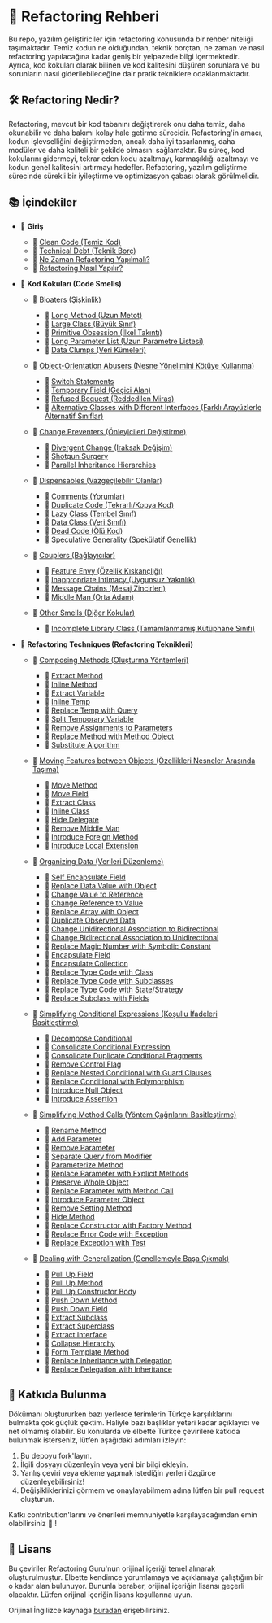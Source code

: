 ﻿# 📝 Refactoring Rehberi

Bu repo, yazılım geliştiriciler için refactoring konusunda bir rehber niteliği taşımaktadır. Temiz kodun ne olduğundan, teknik borçtan, ne zaman ve nasıl refactoring yapılacağına kadar geniş bir yelpazede bilgi içermektedir. Ayrıca, kod kokuları olarak bilinen ve kod kalitesini düşüren sorunlara ve bu sorunların nasıl giderilebileceğine dair pratik tekniklere odaklanmaktadır.

## 🛠️ Refactoring Nedir?

Refactoring, mevcut bir kod tabanını değiştirerek onu daha temiz, daha okunabilir ve daha bakımı kolay hale getirme sürecidir. Refactoring'in amacı, kodun işlevselliğini değiştirmeden, ancak daha iyi tasarlanmış, daha modüler ve daha kaliteli bir şekilde olmasını sağlamaktır. Bu süreç, kod kokularını gidermeyi, tekrar eden kodu azaltmayı, karmaşıklığı azaltmayı ve kodun genel kalitesini artırmayı hedefler. Refactoring, yazılım geliştirme sürecinde sürekli bir iyileştirme ve optimizasyon çabası olarak görülmelidir.

## 📚 İçindekiler

- 📒 **Giriş**
	-  📖 [Clean Code (Temiz Kod)](https://github.com/fatihes1/refactoring-turkce-kaynak/blob/main/introduction.md#temiz-kod-clean-code) 
	- 📖 [Technical Debt (Teknik Borç)](https://github.com/fatihes1/refactoring-turkce-kaynak/blob/main/introduction.md#teknik-bor%C3%A7-technical-debt) 
	- 📖 [Ne Zaman Refactoring Yapılmalı?](https://github.com/fatihes1/refactoring-turkce-kaynak/blob/main/introduction.md#ne-zaman-refactoring-yap%C4%B1lmal%C4%B1) 
	- 📖 [Refactoring Nasıl Yapılır?](https://github.com/fatihes1/refactoring-turkce-kaynak/blob/main/intro📌duction.md#refactoring-nas%C4%B1l-yap%C4%B1l%C4%B1r) 

- 📒 **Kod Kokuları (Code Smells)**
	- 📖 [Bloaters (Şişkinlik)](https://github.com/fatihes1/refactoring-turkce-kaynak/blob/main/code-smells/bloaters.md#bloaters-%C5%9Fi%C5%9Fkinlik) 
		- 📌 [Long Method (Uzun Metot)](https://github.com/fatihes1/refactoring-turkce-kaynak/blob/main/code-smells/bloaters.md#1%EF%B8%8F%E2%83%A3-uzun-metot-long-method) 
		- 📌 [Large Class (Büyük Sınıf)](https://github.com/fatihes1/refactoring-turkce-kaynak/blob/main/code-smells/bloaters.md#2%EF%B8%8F%E2%83%A3-large-class-b%C3%BCy%C3%BCk-s%C4%B1n%C4%B1f) 
		- 📌 [Primitive Obsession (İlkel Takıntı)](https://github.com/fatihes1/refactoring-turkce-kaynak/blob/main/code-smells/bloaters.md#3%EF%B8%8F%E2%83%A3-primitive-obsession-i%CC%87lkel-tak%C4%B1nt%C4%B1) 
		- 📌 [Long Parameter List (Uzun Parametre Listesi)](https://github.com/fatihes1/refactoring-turkce-kaynak/blob/main/code-smells/bloaters.md#4%EF%B8%8F%E2%83%A3-long-parameter-list-uzun-parametre-listesi) 
		- 📌 [Data Clumps (Veri Kümeleri)](https://github.com/fatihes1/refactoring-turkce-kaynak/blob/main/code-smells/bloaters.md#5%EF%B8%8F%E2%83%A3-data-clumps-veri-k%C3%BCmeleri)

	- 📖 [Object-Orientation Abusers (Nesne Yönelimini Kötüye Kullanma)](https://github.com/fatihes1/refactoring-turkce-kaynak/blob/main/code-smells/object-orientation-abusers.md#object-orientation-abusers-nesne-y%C3%B6nelimini-k%C3%B6t%C3%BCye-kullanma) 
		- 📌 [Switch Statements](https://github.com/fatihes1/refactoring-turkce-kaynak/blob/main/code-smells/object-orientation-abusers.md#1%EF%B8%8F%E2%83%A3-switch-statements) 
		- 📌 [Temporary Field (Geçici Alan)](https://github.com/fatihes1/refactoring-turkce-kaynak/blob/main/code-smells/object-orientation-abusers.md#2%EF%B8%8F%E2%83%A3-temporary-field-ge%C3%A7ici-alan) 
		- 📌 [Refused Bequest (Reddedilen Miras)](https://github.com/fatihes1/refactoring-turkce-kaynak/blob/main/code-smells/object-orientation-abusers.md#3%EF%B8%8F%E2%83%A3-refused-bequest-reddedilen-miras) 
		- 📌 [Alternative Classes with Different Interfaces (Farklı Arayüzlerle Alternatif Sınıflar)](https://github.com/fatihes1/refactoring-turkce-kaynak/blob/main/code-smells/object-orientation-abusers.md#4%EF%B8%8F%E2%83%A3-alternative-classes-with-different-interfaces-farkl%C4%B1-aray%C3%BCzlerle-alternatif-s%C4%B1n%C4%B1flar)

	- 📖 [Change Preventers (Önleyicileri Değiştirme)](https://github.com/fatihes1/refactoring-turkce-kaynak/blob/main/code-smells/change-preventers.md#change-preventers-%C3%B6nleyicileri-de%C4%9Fi%C5%9Ftirme) 
		- 📌 [Divergent Change (Iraksak Değişim)](https://github.com/fatihes1/refactoring-turkce-kaynak/blob/main/code-smells/change-preventers.md#1%EF%B8%8F%E2%83%A3-iraksak-de%C4%9Fi%C5%9Fim-divergent-change) 
		- 📌 [Shotgun Surgery](https://github.com/fatihes1/refactoring-turkce-kaynak/blob/main/code-smells/change-preventers.md#2%EF%B8%8F%E2%83%A3-shotgun-surgery) 
		- 📌 [Parallel Inheritance Hierarchies](https://github.com/fatihes1/refactoring-turkce-kaynak/blob/main/code-smells/change-preventers.md#3%EF%B8%8F%E2%83%A3-parallel-inheritance-hierarchies) 

	- 📖 [Dispensables (Vazgeçilebilir Olanlar)](https://github.com/fatihes1/refactoring-turkce-kaynak/blob/main/code-smells/dispensables.md#vazge%C3%A7ilebilir-dispensables) 
		- 📌 [Comments (Yorumlar)](https://github.com/fatihes1/refactoring-turkce-kaynak/blob/main/code-smells/dispensables.md#1%EF%B8%8F%E2%83%A3-yorumlar-comments) 
		- 📌 [Duplicate Code (Tekrarlı/Kopya Kod)](https://github.com/fatihes1/refactoring-turkce-kaynak/blob/main/code-smells/dispensables.md#2%EF%B8%8F%E2%83%A3-tekrarl%C4%B1kopya-kod-duplicate-code) 
		- 📌 [Lazy Class (Tembel Sınıf)](https://github.com/fatihes1/refactoring-turkce-kaynak/blob/main/code-smells/dispensables.md#3%EF%B8%8F%E2%83%A3-tembel-s%C4%B1n%C4%B1f-lazy-class) 
		- 📌 [Data Class (Veri Sınıfı)](https://github.com/fatihes1/refactoring-turkce-kaynak/blob/main/code-smells/dispensables.md#4%EF%B8%8F%E2%83%A3-veri-s%C4%B1n%C4%B1f%C4%B1-data-class) 
		- 📌 [Dead Code (Ölü Kod)](https://github.com/fatihes1/refactoring-turkce-kaynak/blob/main/code-smells/dispensables.md#5%EF%B8%8F%E2%83%A3-%C3%B6l%C3%BC-kod-dead-code) 
		- 📌 [Speculative Generality (Spekülatif Genellik)](https://github.com/fatihes1/refactoring-turkce-kaynak/blob/main/code-smells/dispensables.md#6%EF%B8%8F%E2%83%A3-spek%C3%BClatif-genellik-speculative-generality)

	- 📖 [Couplers (Bağlayıcılar)](https://github.com/fatihes1/refactoring-turkce-kaynak/blob/main/code-smells/couplers.md#ba%C4%9Flay%C4%B1c%C4%B1lar-couplers) 
		- 📌 [Feature Envy (Özellik Kıskançlığı)](https://github.com/fatihes1/refactoring-turkce-kaynak/blob/main/code-smells/couplers.md#1%EF%B8%8F%E2%83%A3-%C3%B6zellik-k%C4%B1skan%C3%A7l%C4%B1%C4%9F%C4%B1-feature-envy) 
		- 📌 [Inappropriate Intimacy (Uygunsuz Yakınlık)](https://github.com/fatihes1/refactoring-turkce-kaynak/blob/main/code-smells/couplers.md#2%EF%B8%8F%E2%83%A3-uygunsuz-yak%C4%B1nl%C4%B1k-inappropriate-intimacy) 
		- 📌 [Message Chains (Mesaj Zincirleri)](https://github.com/fatihes1/refactoring-turkce-kaynak/blob/main/code-smells/couplers.md#3%EF%B8%8F%E2%83%A3-mesaj-zincirleri-message-chains) 
		- 📌 [Middle Man (Orta Adam)](https://github.com/fatihes1/refactoring-turkce-kaynak/blob/main/code-smells/couplers.md#4%EF%B8%8F%E2%83%A3-orta-adan-middle-man)

	- 📖 [Other Smells (Diğer Kokular)](https://github.com/fatihes1/refactoring-turkce-kaynak/blob/main/code-smells/other-smells.md#di%C4%9Fer-kokular-other-smells)
		- 📌 [Incomplete Library Class (Tamamlanmamış Kütüphane Sınıfı)](https://github.com/fatihes1/refactoring-turkce-kaynak/blob/main/code-smells/other-smells.md#1%EF%B8%8F%E2%83%A3-tamamlanmam%C4%B1%C5%9F-k%C3%BCt%C3%BCphane-s%C4%B1n%C4%B1f%C4%B1-incomplete-library-class)

- 📒 **Refactoring Techniques (Refactoring Teknikleri)**

	- 📖 [Composing Methods (Oluşturma Yöntemleri)](https://github.com/fatihes1/refactoring-turkce-kaynak/blob/main/refactoring-techniques/composing-methods.md#olu%C5%9Fturma-y%C3%B6ntemleri-composing-methods) 
		- 📌 [Extract Method](https://github.com/fatihes1/refactoring-turkce-kaynak/blob/main/refactoring-techniques/composing-methods.md#extract-method) 
		- 📌 [Inline Method](https://github.com/fatihes1/refactoring-turkce-kaynak/blob/main/refactoring-techniques/composing-methods.md#inline-method) 
		- 📌 [Extract Variable](https://github.com/fatihes1/refactoring-turkce-kaynak/blob/main/refactoring-techniques/composing-methods.md#extract-variable) 
		- 📌 [Inline Temp](https://github.com/fatihes1/refactoring-turkce-kaynak/blob/main/refactoring-techniques/composing-methods.md#inline-temp) 
		- 📌 [Replace Temp with Query](https://github.com/fatihes1/refactoring-turkce-kaynak/blob/main/refactoring-techniques/composing-methods.md#replace-temp-with-query) 
		- 📌 [Split Temporary Variable](https://github.com/fatihes1/refactoring-turkce-kaynak/blob/main/refactoring-techniques/composing-methods.md#split-temporary-variable) 
		- 📌 [Remove Assignments to Parameters](https://github.com/fatihes1/refactoring-turkce-kaynak/blob/main/refactoring-techniques/composing-methods.md#remove-assignments-to-parameters) 
		- 📌 [Replace Method with Method Object](https://github.com/fatihes1/refactoring-turkce-kaynak/blob/main/refactoring-techniques/composing-methods.md#replace-method-with-method-object) 
		- 📌 [Substitute Algorithm](https://github.com/fatihes1/refactoring-turkce-kaynak/blob/main/refactoring-techniques/composing-methods.md#substitute-algorithm)

	- 📖 [Moving Features between Objects (Özellikleri Nesneler Arasında Taşıma)](https://github.com/fatihes1/refactoring-turkce-kaynak/blob/main/refactoring-techniques/moving-features-between-objects.md#%C3%B6zellikleri-nesneler-aras%C4%B1nda-ta%C5%9F%C4%B1ma-moving-features-between-objects)
		- 📌 [Move Method](https://github.com/fatihes1/refactoring-turkce-kaynak/blob/main/refactoring-techniques/moving-features-between-objects.md#move-method) 
		- 📌 [Move Field](https://github.com/fatihes1/refactoring-turkce-kaynak/blob/main/refactoring-techniques/moving-features-between-objects.md#move-field) 
		- 📌 [Extract Class](https://github.com/fatihes1/refactoring-turkce-kaynak/blob/main/refactoring-techniques/moving-features-between-objects.md#extract-class) 
		- 📌 [Inline Class](https://github.com/fatihes1/refactoring-turkce-kaynak/blob/main/refactoring-techniques/moving-features-between-objects.md#inline-class) 
		- 📌 [Hide Delegate](https://github.com/fatihes1/refactoring-turkce-kaynak/blob/main/refactoring-techniques/moving-features-between-objects.md#hide-delegate) 
		- 📌 [Remove Middle Man](https://github.com/fatihes1/refactoring-turkce-kaynak/blob/main/refactoring-techniques/moving-features-between-objects.md#remove-middle-man) 
		- 📌 [Introduce Foreign Method](https://github.com/fatihes1/refactoring-turkce-kaynak/blob/main/refactoring-techniques/moving-features-between-objects.md#introduce-foreign-method) 
		- 📌 [Introduce Local Extension](https://github.com/fatihes1/refactoring-turkce-kaynak/blob/main/refactoring-techniques/moving-features-between-objects.md#introduce-local-extension)

	- 📖 [Organizing Data (Verileri Düzenleme)](https://github.com/fatihes1/refactoring-turkce-kaynak/blob/main/refactoring-techniques/organizing-data.md#verileri-d%C3%BCzenleme-organizing-data)
		- 📌 [Self Encapsulate Field](https://github.com/fatihes1/refactoring-turkce-kaynak/blob/main/refactoring-techniques/organizing-data.md#self-encapsulate-field) 
		- 📌 [Replace Data Value with Object](https://github.com/fatihes1/refactoring-turkce-kaynak/blob/main/refactoring-techniques/organizing-data.md#replace-data-value-with-object) 
		- 📌 [Change Value to Reference](https://github.com/fatihes1/refactoring-turkce-kaynak/blob/main/refactoring-techniques/organizing-data.md#change-value-to-reference) 
		- 📌 [Change Reference to Value](https://github.com/fatihes1/refactoring-turkce-kaynak/blob/main/refactoring-techniques/organizing-data.md#change-reference-to-value) 
		- 📌 [Replace Array with Object](https://github.com/fatihes1/refactoring-turkce-kaynak/blob/main/refactoring-techniques/organizing-data.md#replace-array-with-object) 
		- 📌 [Duplicate Observed Data](https://github.com/fatihes1/refactoring-turkce-kaynak/blob/main/refactoring-techniques/organizing-data.md#duplicate-observed-data) 
		- 📌 [Change Unidirectional Association to Bidirectional](https://github.com/fatihes1/refactoring-turkce-kaynak/blob/main/refactoring-techniques/organizing-data.md#change-unidirectional-association-to-bidirectional) 
		- 📌 [Change Bidirectional Association to Unidirectional](https://github.com/fatihes1/refactoring-turkce-kaynak/blob/main/refactoring-techniques/organizing-data.md#change-bidirectional-association-to-unidirectional) 
		- 📌 [Replace Magic Number with Symbolic Constant](https://github.com/fatihes1/refactoring-turkce-kaynak/blob/main/refactoring-techniques/organizing-data.md#replace-magic-number-with-symbolic-constant) 
		- 📌 [Encapsulate Field](https://github.com/fatihes1/refactoring-turkce-kaynak/blob/main/refactoring-techniques/organizing-data.md#encapsulate-field) 
		- 📌 [Encapsulate Collection](https://github.com/fatihes1/refactoring-turkce-kaynak/blob/main/refactoring-techniques/organizing-data.md#encapsulate-collection) 
		- 📌 [Replace Type Code with Class](https://github.com/fatihes1/refactoring-turkce-kaynak/blob/main/refactoring-techniques/organizing-data.md#replace-type-code-with-class) 
		- 📌 [Replace Type Code with Subclasses](https://github.com/fatihes1/refactoring-turkce-kaynak/blob/main/refactoring-techniques/organizing-data.md#replace-type-code-with-subclasses) 
		- 📌 [Replace Type Code with State/Strategy](https://github.com/fatihes1/refactoring-turkce-kaynak/blob/main/refactoring-techniques/organizing-data.md#replace-type-code-with-statestrategy) 
		- 📌 [Replace Subclass with Fields](https://github.com/fatihes1/refactoring-turkce-kaynak/blob/main/refactoring-techniques/organizing-data.md#replace-subclass-with-fields)

	- 📖 [Simplifying Conditional Expressions (Koşullu İfadeleri Basitleştirme)](https://github.com/fatihes1/refactoring-turkce-kaynak/blob/main/refactoring-techniques/simplifying-conditional-expressions.md#ko%C5%9Fullu-i%CC%87fadeleri-basitle%C5%9Ftirme-simplifying-conditional-expressions)
		- 📌 [Decompose Conditional](https://github.com/fatihes1/refactoring-turkce-kaynak/blob/main/refactoring-techniques/simplifying-conditional-expressions.md#decompose-conditional) 
		- 📌 [Consolidate Conditional Expression](https://github.com/fatihes1/refactoring-turkce-kaynak/blob/main/refactoring-techniques/simplifying-conditional-expressions.md#consolidate-conditional-expression) 
		- 📌 [Consolidate Duplicate Conditional Fragments](https://github.com/fatihes1/refactoring-turkce-kaynak/blob/main/refactoring-techniques/simplifying-conditional-expressions.md#consolidate-duplicate-conditional-fragments) 
		- 📌 [Remove Control Flag](https://github.com/fatihes1/refactoring-turkce-kaynak/blob/main/refactoring-techniques/simplifying-conditional-expressions.md#remove-control-flag) 
		- 📌 [Replace Nested Conditional with Guard Clauses](https://github.com/fatihes1/refactoring-turkce-kaynak/blob/main/refactoring-techniques/simplifying-conditional-expressions.md#replace-nested-conditional-with-guard-clauses) 
		- 📌 [Replace Conditional with Polymorphism](https://github.com/fatihes1/refactoring-turkce-kaynak/blob/main/refactoring-techniques/simplifying-conditional-expressions.md#replace-conditional-with-polymorphism) 
		- 📌 [Introduce Null Object](https://github.com/fatihes1/refactoring-turkce-kaynak/blob/main/refactoring-techniques/simplifying-conditional-expressions.md#introduce-null-object) 
		- 📌 [Introduce Assertion](https://github.com/fatihes1/refactoring-turkce-kaynak/blob/main/refactoring-techniques/simplifying-conditional-expressions.md#introduce-assertion)

	- 📖 [Simplifying Method Calls (Yöntem Çağrılarını Basitleştirme)](https://github.com/fatihes1/refactoring-turkce-kaynak/blob/main/refactoring-techniques/simplifying-method-calls.md#y%C3%B6ntem-%C3%A7a%C4%9Fr%C4%B1lar%C4%B1n%C4%B1-basitle%C5%9Ftirme-simplifying-method-calls)
		- 📌 [Rename Method](https://github.com/fatihes1/refactoring-turkce-kaynak/blob/main/refactoring-techniques/simplifying-method-calls.md#rename-method) 
		- 📌 [Add Parameter](https://github.com/fatihes1/refactoring-turkce-kaynak/blob/main/refactoring-techniques/simplifying-method-calls.md#add-parameter) 
		- 📌 [Remove Parameter](https://github.com/fatihes1/refactoring-turkce-kaynak/blob/main/refactoring-techniques/simplifying-method-calls.md#remove-parameter) 
		- 📌 [Separate Query from Modifier](https://github.com/fatihes1/refactoring-turkce-kaynak/blob/main/refactoring-techniques/simplifying-method-calls.md#separate-query-from-modifier) 
		- 📌 [Parameterize Method](https://github.com/fatihes1/refactoring-turkce-kaynak/blob/main/refactoring-techniques/simplifying-method-calls.md#parameterize-method) 
		- 📌 [Replace Parameter with Explicit Methods](https://github.com/fatihes1/refactoring-turkce-kaynak/blob/main/refactoring-techniques/simplifying-method-calls.md#replace-parameter-with-explicit-methods) 
		- 📌 [Preserve Whole Object](https://github.com/fatihes1/refactoring-turkce-kaynak/blob/main/refactoring-techniques/simplifying-method-calls.md#preserve-whole-object) 
		- 📌 [Replace Parameter with Method Call](https://github.com/fatihes1/refactoring-turkce-kaynak/blob/main/refactoring-techniques/simplifying-method-calls.md#replace-parameter-with-method-call) 
		- 📌 [Introduce Parameter Object](https://github.com/fatihes1/refactoring-turkce-kaynak/blob/main/refactoring-techniques/simplifying-method-calls.md#introduce-parameter-object) 
		- 📌 [Remove Setting Method](https://github.com/fatihes1/refactoring-turkce-kaynak/blob/main/refactoring-techniques/simplifying-method-calls.md#remove-setting-method) 
		- 📌 [Hide Method](https://github.com/fatihes1/refactoring-turkce-kaynak/blob/main/refactoring-techniques/simplifying-method-calls.md#hide-method)  
		- 📌 [Replace Constructor with Factory Method](https://github.com/fatihes1/refactoring-turkce-kaynak/blob/main/refactoring-techniques/simplifying-method-calls.md#replace-constructor-with-factory-method)
		- 📌 [Replace Error Code with Exception](https://github.com/fatihes1/refactoring-turkce-kaynak/blob/main/refactoring-techniques/simplifying-method-calls.md#replace-error-code-with-exception) 
		- 📌 [Replace Exception with Test](https://github.com/fatihes1/refactoring-turkce-kaynak/blob/main/refactoring-techniques/simplifying-method-calls.md#replace-exception-with-test)
	- 📖 [Dealing with Generalization (Genellemeyle Başa Çıkmak)](https://github.com/fatihes1/refactoring-turkce-kaynak/blob/main/refactoring-techniques/dealing-with-generalization.md#genellemeyle-ba%C5%9Fa-%C3%A7%C4%B1kmak-dealing-with-generalization)
		- 📌 [Pull Up Field](https://github.com/fatihes1/refactoring-turkce-kaynak/blob/main/refactoring-techniques/dealing-with-generalization.md#pull-up-field)  
		- 📌 [Pull Up Method](https://github.com/fatihes1/refactoring-turkce-kaynak/blob/main/refactoring-techniques/dealing-with-generalization.md#pull-up-method) 
		- 📌 [Pull Up Constructor Body](https://github.com/fatihes1/refactoring-turkce-kaynak/blob/main/refactoring-techniques/dealing-with-generalization.md#pull-up-constructor-body) 
		- 📌 [Push Down Method](https://github.com/fatihes1/refactoring-turkce-kaynak/blob/main/refactoring-techniques/dealing-with-generalization.md#push-down-method) 
		- 📌 [Push Down Field](https://github.com/fatihes1/refactoring-turkce-kaynak/blob/main/refactoring-techniques/dealing-with-generalization.md#push-down-field) 
		- 📌 [Extract Subclass](https://github.com/fatihes1/refactoring-turkce-kaynak/blob/main/refactoring-techniques/dealing-with-generalization.md#extract-subclass) 
		- 📌 [Extract Superclass](https://github.com/fatihes1/refactoring-turkce-kaynak/blob/main/refactoring-techniques/dealing-with-generalization.md#extract-superclass) 
		- 📌 [Extract Interface](https://github.com/fatihes1/refactoring-turkce-kaynak/blob/main/refactoring-techniques/dealing-with-generalization.md#extract-interface)
		- 📌 [Collapse Hierarchy](https://github.com/fatihes1/refactoring-turkce-kaynak/blob/main/refactoring-techniques/dealing-with-generalization.md#collapse-hierarchy) 
		- 📌 [Form Template Method](https://github.com/fatihes1/refactoring-turkce-kaynak/blob/main/refactoring-techniques/dealing-with-generalization.md#form-template-method) 
		- 📌 [Replace Inheritance with Delegation](https://github.com/fatihes1/refactoring-turkce-kaynak/blob/main/refactoring-techniques/dealing-with-generalization.md#replace-inheritance-with-delegation) 
		- 📌 [Replace Delegation with Inheritance](https://github.com/fatihes1/refactoring-turkce-kaynak/blob/main/refactoring-techniques/dealing-with-generalization.md#replace-delegation-with-inheritance)


## 🤝 Katkıda Bulunma

Dökümanı oluştururken bazı yerlerde terimlerin Türkçe karşılıklarını bulmakta çok güçlük çektim. Haliyle bazı başlıklar yeteri kadar açıklayıcı ve net olmamış olabilir. Bu konularda ve elbette Türkçe çevirilere katkıda bulunmak isterseniz, lütfen aşağıdaki adımları izleyin:

1.  Bu depoyu fork'layın.
2.  İlgili dosyayı düzenleyin veya yeni bir bilgi ekleyin.
3.  Yanlış çeviri veya ekleme yapmak istediğin yerleri özgürce düzenleyebilirsiniz!
4.  Değişikliklerinizi görmem ve onaylayabilmem adına lütfen bir pull request oluşturun.

Katkı contribution'larını ve önerileri memnuniyetle karşılayacağımdan emin olabilirsiniz 🤗 !

## 📜 Lisans

Bu çeviriler Refactoring Guru'nun orijinal içeriği temel alınarak oluşturulmuştur. Elbette kendimce yorumlamaya ve açıklamaya çalıştığım bir o kadar alan bulunuyor. Bununla beraber, orijinal içeriğin lisansı geçerli olacaktır. Lütfen orijinal içeriğin lisans koşullarına uyun.

Orijinal İngilizce kaynağa [buradan](https://refactoring.guru/refactoring) erişebilirsiniz.
